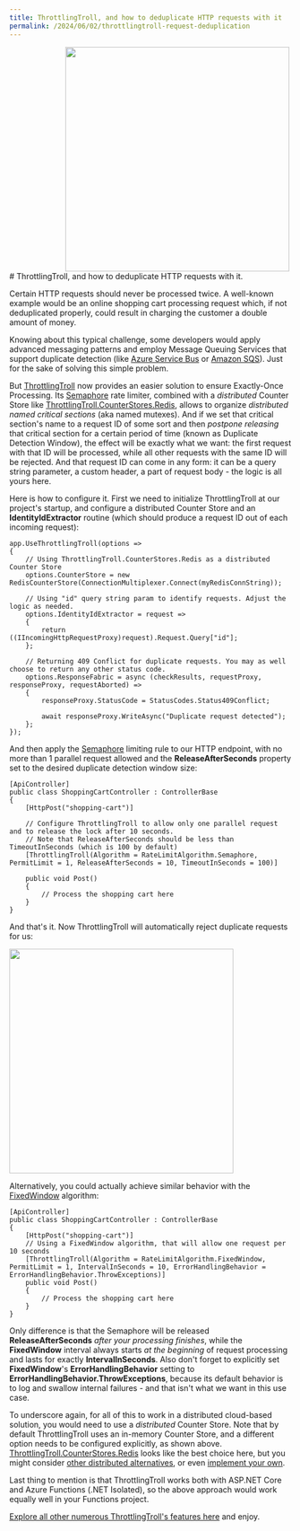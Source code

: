 ```yaml
---
title: ThrottlingTroll, and how to deduplicate HTTP requests with it
permalink: /2024/06/02/throttlingtroll-request-deduplication
---
```

<img src="{{ site.url }}/images/throttlingtroll/no-double-click.svg" width="400px" style="padding-left:100px">
# ThrottlingTroll, and how to deduplicate HTTP requests with it.

Certain HTTP requests should never be processed twice. A well-known example would be an online shopping cart processing request which, if not deduplicated properly, could result in charging the customer a double amount of money.

Knowing about this typical challenge, some developers would apply advanced messaging patterns and employ Message Queuing Services that support duplicate detection (like [Azure Service Bus](https://learn.microsoft.com/en-us/azure/service-bus-messaging/duplicate-detection) or [Amazon SQS](https://docs.aws.amazon.com/AWSSimpleQueueService/latest/SQSDeveloperGuide/using-messagededuplicationid-property.html)). Just for the sake of solving this simple problem.

But [ThrottlingTroll](https://github.com/ThrottlingTroll/ThrottlingTroll) now provides an easier solution to ensure Exactly-Once Processing. Its [Semaphore](https://github.com/ThrottlingTroll/ThrottlingTroll/wiki/410.-Rate-Limiting-Algorithms#-semaphore) rate limiter, combined with a *distributed* Counter Store like [ThrottlingTroll.CounterStores.Redis](https://github.com/ThrottlingTroll/ThrottlingTroll/tree/main/ThrottlingTroll.CounterStores.Redis#throttlingtrollcounterstoresredis), allows to organize *distributed named critical sections* (aka named mutexes). And if we set that critical section's name to a request ID of some sort and then *postpone releasing* that critical section for a certain period of time (known as Duplicate Detection Window), the effect will be exactly what we want: the first request with that ID will be processed, while all other requests with the same ID will be rejected. And that request ID can come in any form: it can be a query string parameter, a custom header, a part of request body - the logic is all yours here.

Here is how to configure it. First we need to initialize ThrottlingTroll at our project's startup, and configure a distributed Counter Store and an **IdentityIdExtractor** routine (which should produce a request ID out of each incoming request):

```
app.UseThrottlingTroll(options =>
{
    // Using ThrottlingTroll.CounterStores.Redis as a distributed Counter Store
    options.CounterStore = new RedisCounterStore(ConnectionMultiplexer.Connect(myRedisConnString));

    // Using "id" query string param to identify requests. Adjust the logic as needed.
    options.IdentityIdExtractor = request =>
    {
        return ((IIncomingHttpRequestProxy)request).Request.Query["id"];
    };

    // Returning 409 Conflict for duplicate requests. You may as well choose to return any other status code.
    options.ResponseFabric = async (checkResults, requestProxy, responseProxy, requestAborted) =>
    {
        responseProxy.StatusCode = StatusCodes.Status409Conflict;

        await responseProxy.WriteAsync("Duplicate request detected");
    };
});
```

And then apply the [Semaphore](https://github.com/ThrottlingTroll/ThrottlingTroll/wiki/410.-Rate-Limiting-Algorithms#-semaphore) limiting rule to our HTTP endpoint, with no more than 1 parallel request allowed and the **ReleaseAfterSeconds** property set to the desired duplicate detection window size:

```
[ApiController]
public class ShoppingCartController : ControllerBase
{
    [HttpPost("shopping-cart")]

    // Configure ThrottlingTroll to allow only one parallel request and to release the lock after 10 seconds.
    // Note that ReleaseAfterSeconds should be less than TimeoutInSeconds (which is 100 by default)
    [ThrottlingTroll(Algorithm = RateLimitAlgorithm.Semaphore, PermitLimit = 1, ReleaseAfterSeconds = 10, TimeoutInSeconds = 100)]

    public void Post()
    {
        // Process the shopping cart here
    }
}
```

And that's it. Now ThrottlingTroll will automatically reject duplicate requests for us:

<img src="https://scale-tone.github.io/images/throttlingtroll/shopping-cart-409.png" width="400px"/>


Alternatively, you could actually achieve similar behavior with the [FixedWindow](https://github.com/ThrottlingTroll/ThrottlingTroll/wiki/410.-Rate-Limiting-Algorithms#-fixedwindow) algorithm:

```
[ApiController]
public class ShoppingCartController : ControllerBase
{
    [HttpPost("shopping-cart")]
    // Using a FixedWindow algorithm, that will allow one request per 10 seconds
    [ThrottlingTroll(Algorithm = RateLimitAlgorithm.FixedWindow, PermitLimit = 1, IntervalInSeconds = 10, ErrorHandlingBehavior = ErrorHandlingBehavior.ThrowExceptions)]
    public void Post()
    {
        // Process the shopping cart here
    }    
}
```

Only difference is that the Semaphore will be released **ReleaseAfterSeconds** *after your processing finishes*, while the **FixedWindow** interval always starts *at the beginning* of request processing and lasts for exactly **IntervalInSeconds**. Also don't forget to explicitly set **FixedWindow**'s **ErrorHandlingBehavior** setting to **ErrorHandlingBehavior.ThrowExceptions**, because its default behavior is to log and swallow internal failures - and that isn't what we want in this use case.

To underscore again, for all of this to work in a distributed cloud-based solution, you would need to use a *distributed* Counter Store. Note that by default ThrottlingTroll uses an in-memory Counter Store, and a different option needs to be configured explicitly, as shown above. [ThrottlingTroll.CounterStores.Redis](https://github.com/ThrottlingTroll/ThrottlingTroll/tree/main/ThrottlingTroll.CounterStores.Redis#throttlingtrollcounterstoresredis) looks like the best choice here, but you might consider [other distributed alternatives](https://github.com/ThrottlingTroll/ThrottlingTroll/wiki/510.-Counter-Stores), or even [implement your own](https://github.com/ThrottlingTroll/ThrottlingTroll/blob/main/ThrottlingTroll.Core/CounterStores/ICounterStore.cs).

Last thing to mention is that ThrottlingTroll works both with ASP.NET Core and Azure Functions (.NET Isolated), so the above approach would work equally well in your Functions project.

[Explore all other numerous ThrottlingTroll's features here](https://github.com/ThrottlingTroll/ThrottlingTroll/tree/main?tab=readme-ov-file#throttlingtroll) and enjoy.
